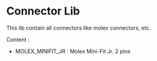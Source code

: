 Connector Lib
=========

This lib contain all connectors like molex connectors, etc.

Content :
* MOLEX_MINIFIT_JR : Molex Mini-Fit Jr. 2 pins